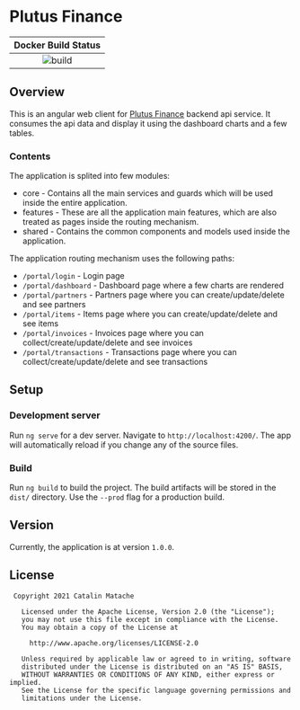 # Plutus Finance

|                                                 Docker Build Status                                             |
| :-------------------------------------------------------------------------------------------------------------: |
| ![build](https://github.com/icatalin201/plutus-frontend/workflows/Docker%20Image%20CI/badge.svg?branch=master)  |


## Overview

This is an angular web client for [Plutus Finance](https://github.com/icatalin201/plutus-backend) backend api service. It consumes the api data and display it using the dashboard charts and a few tables.

### Contents

The application is splited into few modules:

- core - Contains all the main services and guards which will be used inside the entire application.
- features - These are all the application main features, which are also treated as pages inside the routing mechanism.
- shared - Contains the common components and models used inside the application. 

The application routing mechanism uses the following paths:

- `/portal/login` - Login page
- `/portal/dashboard` - Dashboard page where a few charts are rendered
- `/portal/partners` - Partners page where you can create/update/delete and see partners
- `/portal/items` - Items page where you can create/update/delete and see items
- `/portal/invoices` - Invoices page where you can collect/create/update/delete and see invoices
- `/portal/transactions` - Transactions page where you can collect/create/update/delete and see transactions

## Setup

### Development server

Run `ng serve` for a dev server. Navigate to `http://localhost:4200/`. The app will automatically reload if you change any of the source files.

### Build

Run `ng build` to build the project. The build artifacts will be stored in the `dist/` directory. Use the `--prod` flag for a production build.

## Version

Currently, the application is at version `1.0.0`.

## License

```
 Copyright 2021 Catalin Matache

   Licensed under the Apache License, Version 2.0 (the "License");
   you may not use this file except in compliance with the License.
   You may obtain a copy of the License at

     http://www.apache.org/licenses/LICENSE-2.0

   Unless required by applicable law or agreed to in writing, software
   distributed under the License is distributed on an "AS IS" BASIS,
   WITHOUT WARRANTIES OR CONDITIONS OF ANY KIND, either express or implied.
   See the License for the specific language governing permissions and
   limitations under the License.
```